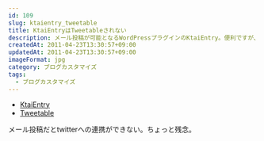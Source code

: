 ```yaml
---
id: 109
slug: ktaientry_tweetable
title: KtaiEntryはTweetableされない
description: メール投稿が可能となるWordPressプラグインのKtaiEntry。便利ですが、どうやらTweetableの自動つぶやきは拾ってくれないよう。
createdAt: 2011-04-23T13:30:57+09:00
updatedAt: 2011-04-23T13:30:57+09:00
imageFormat: jpg
category: ブログカスタマイズ
tags:
  - ブログカスタマイズ
---
```

  
  * [KtaiEntry][1]
  * [Tweetable][2]

メール投稿だとtwitterへの連携ができない。ちょっと残念。

 [1]: http://wppluginsj.sourceforge.jp/ktai_entry/
 [2]: http://wordpress.org/extend/plugins/tweetable/